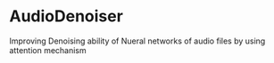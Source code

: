 # AudioDenoiser

Improving Denoising ability of Nueral networks of audio files by using attention mechanism
